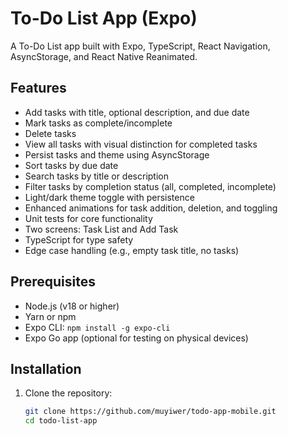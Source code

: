 # To-Do List App (Expo)

A To-Do List app built with Expo, TypeScript, React Navigation, AsyncStorage, and React Native Reanimated.

## Features
- Add tasks with title, optional description, and due date
- Mark tasks as complete/incomplete
- Delete tasks
- View all tasks with visual distinction for completed tasks
- Persist tasks and theme using AsyncStorage
- Sort tasks by due date
- Search tasks by title or description
- Filter tasks by completion status (all, completed, incomplete)
- Light/dark theme toggle with persistence
- Enhanced animations for task addition, deletion, and toggling
- Unit tests for core functionality
- Two screens: Task List and Add Task
- TypeScript for type safety
- Edge case handling (e.g., empty task title, no tasks)

## Prerequisites
- Node.js (v18 or higher)
- Yarn or npm
- Expo CLI: `npm install -g expo-cli`
- Expo Go app (optional for testing on physical devices)

## Installation
1. Clone the repository:
   ```bash
   git clone https://github.com/muyiwer/todo-app-mobile.git
   cd todo-list-app